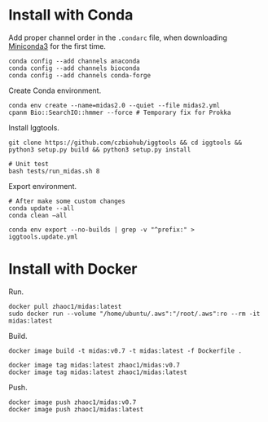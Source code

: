 
# Install with Conda


Add proper channel order in the `.condarc` file, when downloading [Miniconda3](https://docs.conda.io/en/latest/miniconda.html) for the first time.
```
conda config --add channels anaconda
conda config --add channels bioconda
conda config --add channels conda-forge
```

Create Conda environment.

```
conda env create --name=midas2.0 --quiet --file midas2.yml
cpanm Bio::SearchIO::hmmer --force # Temporary fix for Prokka
```

Install Iggtools.

```
git clone https://github.com/czbiohub/iggtools && cd iggtools && python3 setup.py build && python3 setup.py install

# Unit test
bash tests/run_midas.sh 8
```

Export environment.

```
# After make some custom changes 
conda update --all 
conda clean –all

conda env export --no-builds | grep -v "^prefix:" > iggtools.update.yml
```

# Install with Docker

Run.

```
docker pull zhaoc1/midas:latest
sudo docker run --volume "/home/ubuntu/.aws":"/root/.aws":ro --rm -it midas:latest
```

Build.

```
docker image build -t midas:v0.7 -t midas:latest -f Dockerfile .

docker image tag midas:latest zhaoc1/midas:v0.7
docker image tag midas:latest zhaoc1/midas:latest
```

Push.

```
docker image push zhaoc1/midas:v0.7
docker image push zhaoc1/midas:latest
```



